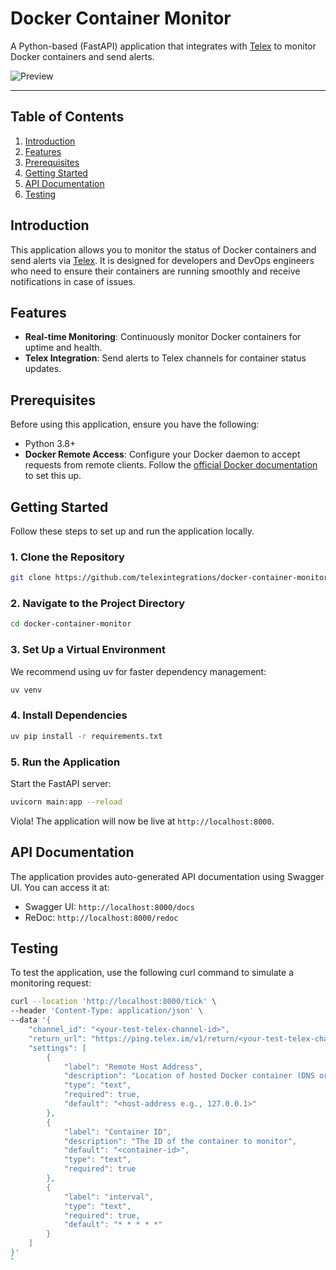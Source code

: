 # Docker Container Monitor

A Python-based (FastAPI) application that integrates with [Telex](https://telex.im) to monitor Docker containers and send alerts.

![Preview](https://github.com/user-attachments/assets/56fca051-aa0c-4016-b7d3-78a380f3eeba)

---

## **Table of Contents**
1. [Introduction](#introduction)
2. [Features](#features)
3. [Prerequisites](#prerequisites)
4. [Getting Started](#getting-started)
5. [API Documentation](#api-documentation)
6. [Testing](#testing)


## **Introduction**
This application allows you to monitor the status of Docker containers and send alerts via [Telex](https://telex.im). It is designed for developers and DevOps engineers who need to ensure their containers are running smoothly and receive notifications in case of issues.


## **Features**
- **Real-time Monitoring**: Continuously monitor Docker containers for uptime and health.
- **Telex Integration**: Send alerts to Telex channels for container status updates.


## **Prerequisites**
Before using this application, ensure you have the following:

- Python 3.8+
- **Docker Remote Access**: Configure your Docker daemon to accept requests from remote clients. Follow the [official Docker documentation](https://docs.docker.com/engine/daemon/remote-access/) to set this up.


## **Getting Started**
Follow these steps to set up and run the application locally.

### **1. Clone the Repository**
```bash
git clone https://github.com/telexintegrations/docker-container-monitor.git
```

### **2. Navigate to the Project Directory**
```bash
cd docker-container-monitor
```

### **3. Set Up a Virtual Environment**
We recommend using uv for faster dependency management:
```bash
uv venv
```

### **4. Install Dependencies**
```bash
uv pip install -r requirements.txt
```

### **5. Run the Application**
Start the FastAPI server:
```bash
uvicorn main:app --reload
```

Viola! The application will now be live at `http://localhost:8000`.

## **API Documentation**
The application provides auto-generated API documentation using Swagger UI. You can access it at:

- Swagger UI: `http://localhost:8000/docs`
- ReDoc: `http://localhost:8000/redoc`

## **Testing**
To test the application, use the following curl command to simulate a monitoring request:

```bash
curl --location 'http://localhost:8000/tick' \
--header 'Content-Type: application/json' \
--data '{
    "channel_id": "<your-test-telex-channel-id>",
    "return_url": "https://ping.telex.im/v1/return/<your-test-telex-channel-id>",
    "settings": [
        {
            "label": "Remote Host Address",
            "description": "Location of hosted Docker container (DNS or IP Address)",
            "type": "text",
            "required": true,
            "default": "<host-address e.g., 127.0.0.1>"
        },
        {
            "label": "Container ID",
            "description": "The ID of the container to monitor",
            "default": "<container-id>",
            "type": "text",
            "required": true
        },
        {
            "label": "interval",
            "type": "text",
            "required": true,
            "default": "* * * * *"
        }
    ]
}'
`
```
